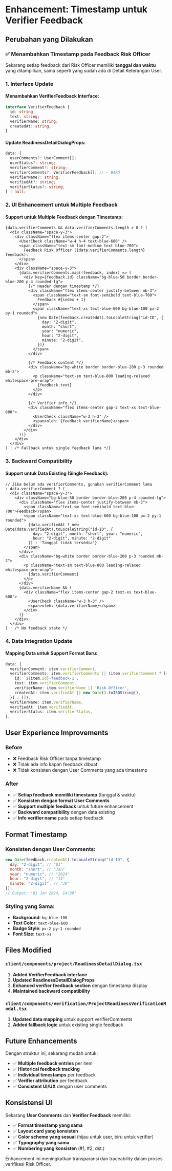 # Enhancement: Timestamp untuk Verifier Feedback

## Perubahan yang Dilakukan

### ✅ **Menambahkan Timestamp pada Feedback Risk Officer**

Sekarang setiap feedback dari Risk Officer memiliki **tanggal dan waktu** yang ditampilkan, sama seperti yang sudah ada di Detail Keterangan User.

### 1. **Interface Update**

#### Menambahkan VerifierFeedback Interface:

```typescript
interface VerifierFeedback {
  id: string;
  text: string;
  verifierName: string;
  createdAt: string;
}
```

#### Update ReadinessDetailDialogProps:

```typescript
data: {
  userComments?: UserComment[];
  userStatus?: string;
  verifierComment?: string;
  verifierComments?: VerifierFeedback[]; // ← BARU
  verifierName?: string;
  verifiedAt?: string;
  verifierStatus?: string;
} | null;
```

### 2. **UI Enhancement untuk Multiple Feedback**

#### Support untuk Multiple Feedback dengan Timestamp:

```tsx
{data.verifierComments && data.verifierComments.length > 0 ? (
  <div className="space-y-3">
    <div className="flex items-center gap-2">
      <UserCheck className="w-4 h-4 text-blue-600" />
      <span className="text-sm font-medium text-blue-700">
        Feedback Risk Officer ({data.verifierComments.length} feedback):
      </span>
    </div>
    <div className="space-y-3">
      {data.verifierComments.map((feedback, index) => (
        <div key={feedback.id} className="bg-blue-50 border border-blue-200 p-4 rounded-lg">
          {/* Header dengan timestamp */}
          <div className="flex items-center justify-between mb-3">
            <span className="text-sm font-semibold text-blue-700">
              Feedback #{index + 1}
            </span>
            <span className="text-xs text-blue-600 bg-blue-100 px-2 py-1 rounded">
              {new Date(feedback.createdAt).toLocaleString("id-ID", {
                day: "2-digit",
                month: "short",
                year: "numeric",
                hour: "2-digit",
                minute: "2-digit",
              })}
            </span>
          </div>

          {/* Feedback content */}
          <div className="bg-white border border-blue-200 p-3 rounded mb-2">
            <p className="text-sm text-blue-800 leading-relaxed whitespace-pre-wrap">
              {feedback.text}
            </p>
          </div>

          {/* Verifier info */}
          <div className="flex items-center gap-2 text-xs text-blue-600">
            <UserCheck className="w-3 h-3" />
            <span>oleh: {feedback.verifierName}</span>
          </div>
        </div>
      ))}
    </div>
  </div>
) : /* Fallback untuk single feedback lama */}
```

### 3. **Backward Compatibility**

#### Support untuk Data Existing (Single Feedback):

```tsx
// Jika belum ada verifierComments, gunakan verifierComment lama
: data.verifierComment ? (
  <div className="space-y-3">
    <div className="bg-blue-50 border border-blue-200 p-4 rounded-lg">
      <div className="flex items-center justify-between mb-3">
        <span className="text-sm font-semibold text-blue-700">Feedback</span>
        <span className="text-xs text-blue-600 bg-blue-100 px-2 py-1 rounded">
          {data.verifiedAt ? new Date(data.verifiedAt).toLocaleString("id-ID", {
            day: "2-digit", month: "short", year: "numeric",
            hour: "2-digit", minute: "2-digit"
          }) : 'Tanggal tidak tersedia'}
        </span>
      </div>
      <div className="bg-white border border-blue-200 p-3 rounded mb-2">
        <p className="text-sm text-blue-800 leading-relaxed whitespace-pre-wrap">
          {data.verifierComment}
        </p>
      </div>
      {data.verifierName && (
        <div className="flex items-center gap-2 text-xs text-blue-600">
          <UserCheck className="w-3 h-3" />
          <span>oleh: {data.verifierName}</span>
        </div>
      )}
    </div>
  </div>
) : /* No feedback state */
```

### 4. **Data Integration Update**

#### Mapping Data untuk Support Format Baru:

```typescript
data: {
  verifierComment: item.verifierComment,
  verifierComments: item.verifierComments || (item.verifierComment ? [{
    id: `${item.id}-feedback-1`,
    text: item.verifierComment,
    verifierName: item.verifierName || 'Risk Officer',
    createdAt: item.verifiedAt || new Date().toISOString(),
  }] : []),
  verifierName: item.verifierName,
  verifiedAt: item.verifiedAt,
  verifierStatus: item.verifierStatus,
},
```

## User Experience Improvements

### Before

- ❌ Feedback Risk Officer tanpa timestamp
- ❌ Tidak ada info kapan feedback dibuat
- ❌ Tidak konsisten dengan User Comments yang ada timestamp

### After

- ✅ **Setiap feedback memiliki timestamp** (tanggal & waktu)
- ✅ **Konsisten dengan format User Comments**
- ✅ **Support multiple feedback** untuk future enhancement
- ✅ **Backward compatibility** dengan data existing
- ✅ **Info verifier name** pada setiap feedback

## Format Timestamp

### Konsisten dengan User Comments:

```javascript
new Date(feedback.createdAt).toLocaleString("id-ID", {
  day: "2-digit", // "01"
  month: "short", // "Jan"
  year: "numeric", // "2024"
  hour: "2-digit", // "14"
  minute: "2-digit", // "30"
});
// Output: "01 Jan 2024, 14:30"
```

### Styling yang Sama:

- **Background**: `bg-blue-100`
- **Text Color**: `text-blue-600`
- **Badge Style**: `px-2 py-1 rounded`
- **Font Size**: `text-xs`

## Files Modified

### `client/components/project/ReadinessDetailDialog.tsx`

1. **Added VerifierFeedback interface**
2. **Updated ReadinessDetailDialogProps**
3. **Enhanced verifier feedback section** dengan timestamp display
4. **Maintained backward compatibility**

### `client/components/verification/ProjectReadinessVerificationModal.tsx`

1. **Updated data mapping** untuk support verifierComments
2. **Added fallback logic** untuk existing single feedback

## Future Enhancements

Dengan struktur ini, sekarang mudah untuk:

- ✅ **Multiple feedback entries** per item
- ✅ **Historical feedback tracking**
- ✅ **Individual timestamps** per feedback
- ✅ **Verifier attribution** per feedback
- ✅ **Consistent UI/UX** dengan user comments

## Konsistensi UI

Sekarang **User Comments** dan **Verifier Feedback** memiliki:

- ✅ **Format timestamp yang sama**
- ✅ **Layout card yang konsisten**
- ✅ **Color scheme yang sesuai** (hijau untuk user, biru untuk verifier)
- ✅ **Typography yang sama**
- ✅ **Numbering yang konsisten** (#1, #2, dst.)

Enhancement ini meningkatkan transparansi dan traceability dalam proses verifikasi Risk Officer.
